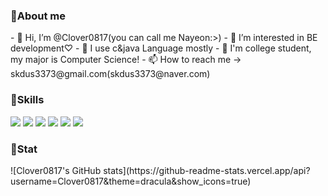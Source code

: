 <h3>💪About me</h3>
- 👋 Hi, I’m @Clover0817(you can call me Nayeon:>) 
- 👀 I’m interested in BE development♡ 
- 🌱 I use c&java Language mostly
- 💞️ I'm college student, my major is Computer Science!
- 📫 How to reach me -> skdus3373@gmail.com(skdus3373@naver.com)

<h3>💪Skills</h3>
<img
  src="https://img.shields.io/badge/C-A8B9CC?style=flat-square&logo=C&logoColor=white"
/>
<img
  src="https://img.shields.io/badge/JAVA-4B4B77?style=flat-square&logo=JAVA&logoColor=white"
/>
<img
  src="https://img.shields.io/badge/Python-3776AB?style=flat-square&logo=Python&logoColor=white"
/>
<img
  src="https://img.shields.io/badge/HTML5-E34F26?style=flat-square&logo=HTML5&logoColor=white"
/>
<img
  src="https://img.shields.io/badge/CSS3-1572B6?style=flat-square&logo=CSS3&logoColor=white"
/>
<img
  src="https://img.shields.io/badge/JavaScript-F7DF1E?style=flat-square&logo=JavaScript&logoColor=white"
/>

<h3>💪Stat</h3>
![Clover0817's GitHub stats](https://github-readme-stats.vercel.app/api?username=Clover0817&theme=dracula&show_icons=true)


<!---
Clover0817/Clover0817 is a ✨ special ✨ repository because its `README.md` (this file) appears on your GitHub profile.
You can click the Preview link to take a look at your changes.
--->

